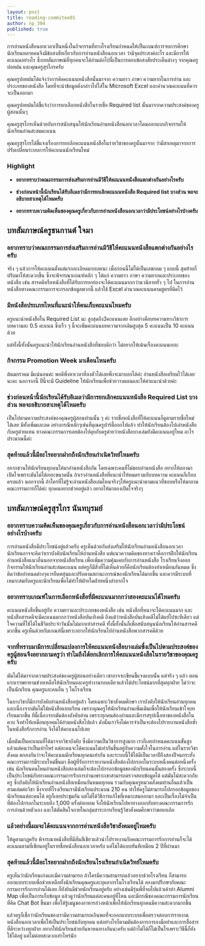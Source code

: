 ```yaml
---
layout: post
title: reading-commitee01
author: np_304
published: true
---
```


การอ่านหนังสือนอกเวลาเป็นหนึ่งในกิจกรรมที่ทางโรงเรียนกำหนดให้เป็นเกณฑ์การจบการศึกษา นักเรียนหลายคนจึงมีข้อสงสัยเกี่ยวกับการอ่านหนังสือนอกเวลา ว่ามีจุดประสงค์อะไร และมีการให้คะแนนอย่างไร ซึ่งบทสัมภาษณ์ที่ทุกคนจะได้อ่านต่อไปนี้เป็นการตอบข้อสงสัยประเด็นต่างๆ จากคุณครูปอยฝน และคุณครูสุรไกรครับ

คุณครูปอยฝนได้แจ้งว่าการคิดคะแนนหนังสือนั้นมาจาก ความยาว ภาษา ความยากในการอ่าน และประเภทของหนังสือ โดยที่จะนำข้อมูลดังกล่าวไปใส่ใน Microsoft Excel และคำนวณคะแนนที่ควรจะเป็นออกมา

คุณครูปอยฝนได้ชี้แจ้งว่าการยกเลือกหนังสือในรายชื่อ Required list นั้นมาจากความประสงค์ของครูผู้สอนนั้นๆ

คุณครูสุรไกรเห็นด้วยกับการสนับสนุนให้นักเรียนอ่านหนังสือนอกเวลาโดนออกแบบกิจกรรมให้นักเรียนอ่านสะสมคะแนน

คุณครูสุรไกรได้ชี้แจงเรื่องการยกเลิกคะแนนหนังสือในรายวิชาของครูนั้นมาจาก ว่ามีสาเหตุมาจากการปรับเปลี่ยนระบบการให้คะแนนนักเรียนใหม่


### Highlight
- <b> อยากทราบว่าคณะกรรมการส่งเสริมการอ่านมีวิธีให้คะแนนหนังสือแตกต่างกันอย่างไรครับ </b>

- <b> ช่วงก่อนหน้านี้นักเรียนได้รับอีเมลว่ามีการยกเลิกคะแนนหนังสือ Required list บางส่วน พอจะอธิบายสาเหตุได้ไหมครับ </b>

- <b> อยากทราบความคิดเห็นของคุณครูเกี่ยวกับการอ่านหนังสือนอกเวลาว่ามีประโยชน์อย่างไรบ้างครับ
 </b>

## บทสัมภาษณ์ครูชนกานต์ ใจมา

### อยากทราบว่าคณะกรรมการส่งเสริมการอ่านมีวิธีให้คะแนนหนังสือแตกต่างกันอย่างไรครับ

จริง ๆ แล้วการให้คะแนนตั้งแต่แรกละเอียดมากเลยนะ เมื่อก่อนนี้ไม่ได้เป็นเลขกลม ๆ แบบนี้ สุดท้ายก็ปรับมาให้สะดวกขึ้น ซึ่งจะพิจารณาเกณฑ์หลัก ๆ ได้แก่ ความยาว ภาษา ความยากและประเภทของหนังสือ เช่น สารคดีหรือหนังสือที่ได้รับการยกย่องจะได้คะแนนมากกว่านวนิยายทั่ว ๆ ไป ในการอ่านหนังสือทางคณะกรรมการจะกรอกข้อมูลพวกนี้ แล้วใช้ Excel คำนวณคะแนนตามสูตรที่คิดไว้

### มีหนังสือประเภทไหนที่แนะนำให้คนเก็บคะแนนไหมครับ

ครูแนะนำหนังสือใน Required List นะ สูงสุดถึง3คะแนนเลย อีกอย่างคือบทความทางวิชาการ บทความละ 0.5 คะแนน ซึ่งเร็ว ๆ นี้จะเพิ่มคะแนนบทความจากเดิมสูงสุด 5 คะแนนเป็น 10 คะแนนด้วย 

แต่ทั้งนี้ทั้งนั้นครูแนะนำให้นักเรียนอ่านหนังสือที่ชอบดีกว่า ไม่อยากให้เน้นเรื่องคะแนนเยอะ

### กิจกรรม Promotion Week มาเดือนไหนครับ

ต้นมกราคม มีแน่นอนค่ะ พอดีพึ่งหาเวลาที่ลงตัวได้เลยพึ่งจะมาบอกได้ค่ะ อ่านหนังสือเตรียมไว้ได้เลยนะคะ นอกจากนี้ ปีนี้จะมี Guideline ให้นักเรียนเพื่อช่วยวางแผนและให้คำแนะนำด้วยค่ะ

### ช่วงก่อนหน้านี้นักเรียนได้รับอีเมลว่ามีการยกเลิกคะแนนหนังสือ Required List บางส่วน พอจะอธิบายสาเหตุได้ไหมครับ

เป็นไปตามความประสงค์ของคุณครูผู้สอนท่านนั้น ๆ ค่ะ รายชื่อหนังสือที่ให้คะแนนก็ดูตามรายชื่อใหม่ได้เลย มีทั้งเพิ่มและลด อย่างกรณีหลักๆเช่นที่คุณครูปาร์ตี้ออกไปแล้ว ทำให้นักเรียนต้องไปเล่าหนังสือกับครูต่ายแทน ทางคณะกรรมการเลยต้องไปคุยกับครูต่ายว่าหนังสือบางเล่มยังมีคะแนนอยู่ไหม อะไรประมาณนี้ค่ะ

### สุดท้ายแล้วนี้มีอะไรอยากฝากถึงนักเรียนกำเนิดวิทย์ไหมครับ

อยากชวนให้นักเรียนทุกคนให้มาอ่านหนังสือกัน โดยเฉพาะคนที่ไม่ชอบอ่านหนังสือ อยากให้ลองมาเปิดใจเพราะมันไม่ได้เยอะขนาดนั้น ถ้าเราอ่านหนังสือที่แนะนำให้หมดรวมกับบทความ คะแนนก็เกือบครบแล้ว นอกจากนี้ ถ้าใครที่ไม่รู้จะอ่านหนังสือเล่มไหนจริงๆให้ครูแนะนำตามแนวที่ชอบหรือให้มาถามคณะกรรมการก็ได้ค่ะ ทุกคนอยากช่วยอยู่แล้ว อยากให้มาลองเปิดใจจริงๆ

## บทสัมภาษณ์ครูสุรไกร นันทบุรมย์

### อยากทราบความคิดเห็นของคุณครูเกี่ยวกับการอ่านหนังสือนอกเวลาว่ามีประโยชน์อย่างไรบ้างครับ

การอ่านหนังสือมีประโยชน์อยู่แล้วครับ ครูเห็นด้วยกับส่งเสริมให้นักเรียนอ่านหนังสือนอกเวลา นักเรียนอาจจะคิดว่าเราบังคับนักเรียนให้อ่านหนังสือ แต่แนวความคิดของทางเราคือการฝึกให้นักเรียนอ่านหนังสือแนวอื่นนอกจากหนังสือเรียน เพื่อเพิ่มความคุ้นเคยกับการอ่านหนังสือ โรงเรียนจึงออกกิจกรรมให้นักเรียนอ่านสะสมคะแนน แต่ครูก็มีสิ่งที่ไม่เห็นด้วยก็คือนักเรียนต้องทำเหมือนกันหมด ซึ่งคิดว่าข้อกำหนดต่างๆควรยืดหยุ่นและปรับตามสถานะการณ์ของนักเรียนได้มากขึ้น และควรมีระบบที่เหมาะสมกับครูและนักเรียนเพื่อไม่ทำให้ฝ่ายใดฝ่ายหนึ่งลำบากใจ

### อยากทราบเกณฑ์ในการเลือกหนังสือที่มีคะแนนมากกว่าสองคะแนนได้ไหมครับ

คะแนนหนังสือขึ้นอยู่กับ ความยาวและประเภทของหนังสือ เช่น หนังสือที่หนาจะได้คะแนนมาก และหนังสือสารคดีจะมีคะแนนมากกว่าหนังสือบันเทิงคดี ถึงแม้ว่าหนังสือบันเทิงคดีไม่ได้แย่ไปซะทีเดียว แต่ใจความที่ใช้ได้ในชีวิตประจำวันนั้นไม่มากเท่าสารคดี ทั้งนี้ทั้งนั้นก็เพื่อสนับสนุนนักเรียนให้อ่านสารคดีมากขึ้น ครูเห็นด้วยกับเกณฑ์นี้เพราะอยากให้นักเรียนไปอ่านหนังสือพวกสารคดีด้วย

### จากที่ทราบมามีการเปลี่ยนแปลงการให้คะแนนหนังสือบางเล่มซึ่งเป็นไปตามประสงค์ของครูผู้สอนจึงอยากถามครูว่า ทำไมถึงได้ยกเลิกการให้คะแนนหนังสือในรายวิชาของคุณครูครับ

มันไม่ได้มาจากความประสงค์ของครูผู้สอนอย่างเดียว เขาอาจจะเขียนชี้แจงแบบนั้น แต่จริง ๆ แล้ว ตอนแรกเราพยายามช่วยเหลือให้นักเรียนและครูทำงานรอบเดียวแล้วได้ประโยชน์มากที่สุดทุกฝ่าย ไม่ว่าจะเป็นนักเรียน คุณครูและคนอื่น ๆ ในโรงเรียน 

ในบางวิชาก็มีการบังคับอ่านหนังสืออยู่แล้ว โดยเฉพาะวิชาสังคมศึกษา เราบังคับให้นักเรียนอ่านทุกคน และเนื่องจากมันไม่ใช่หนังสือแบบเรียน เพราะคุณครูให้นักเรียนอ่านเพิ่มเติมเพื่อให้นักเรียนเข้าใจบทเรียนมากขึ้น ทีนี้เนื่องจากมันต้องบังคับอ่าน เพราะทุกคนต้องอ่านและมีการสรุปเนื้อหาของหนังสือในคาบ จึงทำให้เหมือนทุกคนได้อ่านหนังสือไปแล้ว ดังนั้นเราจึงไม่ควรจำเป็นจะต้องไปรายงานหนังสือซ้ำในหนังสือรักการอ่าน จึงได้ให้คะแนนไปเลย 

เมื่อมันเป็นคะแนนที่ได้มาจากวิชาบังคับ ซึ่งมีความเป็นวิชาการสูงมาก เราก็เลยกำหนดคะแนนขั้นสูงแล้วแต่คนว่าเป็นเท่าไหร่ แต่ละคนจะได้คะแนนไม่เท่ากันขึ้นอยู่กับความตั้งใจในการอ่าน แต่ในรายวิชาสังคม ตกลงกันว่าจะให้คะแนนนักเรียนทุกคนเท่ากัน และระบบนี้ใช้ได้ดีเป็นเวลาปีถึงสองปีจนกระทั่งคณะกรรมการมีระบบใหม่ขึ้นมา คือผู้ที่รับการรายงานหนังสือต้องไปกรอกในระบบหนึ่งคนต่อหนึ่งครั้ง เช่น นักเรียนคนไหนอ่านหนังสือสองเล่มก็จะต้องไปกรอกข้อมูลของนักเรียนคนนั้นสองครั้ง ซึ่งระบบนี้เป็นประโยชน์กับทางคณะกรรมการรักการอ่านเพราะเขาสามารถตรวจสอบข้อมูลได้ แต่มันไม่สะดวกกับครู ซึ่งบังคับให้นักเรียนอ่านหนังสือเหมือนกันหมดทุกคน รวมกับคุณครูหมวดสังคมท่านอื่นแล้วเป็นสามเล่มต่อวิชา ซึ่งจากที่โรงเรียนเรามีนักเรียนประมาณ 210 คน ทำให้ครูไม่สามารถไปกรอกข้อมูลของนักเรียนแต่ละคนได้ ครูก็เลยประชุมกัน แต่ไม่ได้วิธีการแก้ไขที่เหมาะสมออกมา และเป็นเรื่องไม่จำเป็นที่ต้องไปกรอกในระบบถึง 1,000 ครั้งต่อเทอม จึงให้นักเรียนไปหาทางออกกับทางคณะกรรมการรักการอ่านด้วยตัวเอง และได้ตัดสินใจภายในกลุ่มสาระการเรียนรู้วิชาสังคมศึกษาว่าขอยกเลิก

### แล้วอย่างนี้ผมจะได้คะแนนจากการอ่านหนังสือวิชาสังคมอยู่ไหมครับ

ให้ดูตามกฎครับ พิจารณาหนังสือที่มีสันสีเขียวแล้วนำไปรายงานกับคณะกรรมการรักการอ่านก็จะได้คะแนนตามที่เขียนอยู่ในรายชื่อหนังสือนอกเวลาครับ แค่ไม่ได้แบบทันทีเหมือน 2 ปีที่ผ่านมา

### สุดท้ายแล้วนี้มีอะไรอยากฝากถึงนักเรียนโรงเรียนกำเนิดวิทย์ไหมครับ

ครูเห็นว่านักเรียนเก่งและมีความสามารถ ถ้าใครมีความสามารถแล้วอยากช่วยโรงเรียน ก็สามารถออกแบบระบบเพื่อช่วยเหลือทั้งนักเรียนคุณครูและบุคลากรในโรงเรียนได้ ลองมาปรึกษากับคณะกรรมการรักการอ่านได้เลย ก็ยังยินดีช่วยนักเรียนอยู่ครับ อย่างเช่นมีรุ่นพี่ที่จบไปแล้วเค้าทำ Alumni Map เพื่อเป็นการเก็บข้อมูล แล้วดูว่านักเรียนแต่ละคนอยู่ที่ไหน และมีกรณีของคณะกรรมการนักเรียนที่คิด Chat Bot ขึ้นมา เพื่อให้รู้เมนูของอาหารล่วงหน้าเพื่อให้นักเรียนทุกคนมีความสะดวกมากขึ้น 

แล้วครูก็เชื่อว่านักเรียนของเรามีความสามารถเกินพอที่จะออกแบบระบบเพื่อตรวจสอบการรายงานหนังสือนอกเวลาเพื่อให้เป็นประโยชน์กับทุกคน แต่อย่างไรก็ตามมันต้องการการลงมือทำและการสื่อสารที่ดีระหว่างทุกฝ่าย อยากให้นักเรียนช่วยกันหาหนทางกันนะครับ แต่ถ้าไม่ได้ก็ไม่เป็นไรเพราะวิธีนี้ก็ยังใช้ได้อยู่ แค่ไม่ค่อยสะดวกเท่าไหร่นัก
